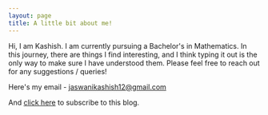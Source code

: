 ```yaml
---
layout: page
title: A little bit about me!
---
```

Hi, I am Kashish. I am currently pursuing a Bachelor's in Mathematics. In this journey, there are things I find interesting, and I think typing it out is the only way to make sure I have understood them. Please feel free to reach out for any suggestions / queries!

Here's my email - jaswanikashish12@gmail.com

And [click here](https://docs.google.com/forms/d/e/1FAIpQLSeTZiwy-FhSm6Jk_lOAh74DxcmLywZS7RfJDOryZvTaj1gYbA/viewform?usp=sf_link) to subscribe to this blog.
